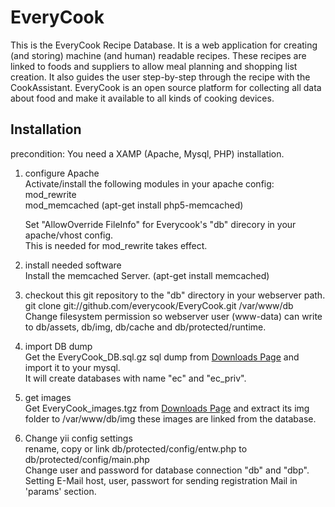 EveryCook
=========
This is the EveryCook Recipe Database. It is a web application for creating (and storing) machine (and human) readable recipes.
These recipes are linked to foods and suppliers to allow meal planning and shopping list creation. It also guides the user step-by-step through the recipe with the CookAssistant.
EveryCook is an open source platform for collecting all data about food and make it available to all kinds of cooking devices.

Installation
------------
precondition:
You need a XAMP (Apache, Mysql, PHP) installation.

1.  configure Apache  
	Activate/install the following modules in your apache config:  
	mod\_rewrite  
	mod\_memcached (apt-get install php5-memcached)  
	
	Set "AllowOverride FileInfo" for Everycook's "db" direcory in your apache/vhost config.  
	This is needed for mod\_rewrite takes effect.

2.	install needed software  
	Install the memcached Server. (apt-get install memcached)

3.	checkout this git repository to the "db" directory in your webserver path.  
	git clone git://github.com/everycook/EveryCook.git /var/www/db  
	Change filesystem permission so webserver user (www-data) can write to db/assets, db/img, db/cache and db/protected/runtime.

4.	import DB dump  
	Get the EveryCook_DB.sql.gz sql dump from [Downloads Page](http://everycook.org/cms/downloads/) and import it to your mysql.  
	It will create databases with name "ec" and "ec_priv".

5.	get images  
	Get EveryCook_images.tgz from [Downloads Page](http://everycook.org/cms/downloads/) and extract its img folder to /var/www/db/img these images are linked from the database.

6.	Change yii config settings  
	rename, copy or link db/protected/config/entw.php to db/protected/config/main.php  
	Change user and password for database connection "db" and "dbp".  
	Setting E-Mail host, user, passwort for sending registration Mail in 'params' section.  

